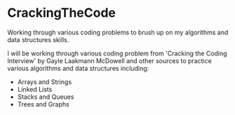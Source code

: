 # CrackingTheCode
Working through various coding problems to brush up on my algorithms and data structures skills.

I will be working through various coding problem from 'Cracking the Coding Interview' by Gayle Laakmann McDowell and other sources to practice various algorithms and data structures including:

- Arrays and Strings
- Linked Lists
- Stacks and Queues
- Trees and Graphs
